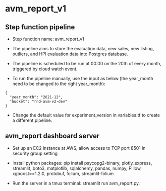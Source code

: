# avm_report_v1

## Step function pipeline

* Step function name: avm_report_v1

* The pipeline aims to store the evaluation data, new sales, new listing, outliers, and HPI evaluation data into Postgres database.

* The pipeline is scheduled to be run at 00:00 on the 20th of every month, triggered by cloud watch event.

* To run the pipeline manually, use the input as below (the year_month need to be changed to the right year_month):
```
{
  "year_month": "2021-12",
  "bucket": "rnd-avm-v2-dev"
}
```

* Change the default value for experiment_version in variables.tf to create a different pipeline.

## avm_report dashboard server

* Set up an EC2 instance at AWS, allow access to TCP port 8501 in security group setting

* Install python packages: pip install psycopg2-binary, plotly_express, streamlit, boto3, matplotlib, sqlalchemy, pandas, numpy, Pillow, xgboost==1.2.0, protobuf, folium, streamlit-folium

* Run the server in a tmux terminal: streamlit run avm_report.py.

